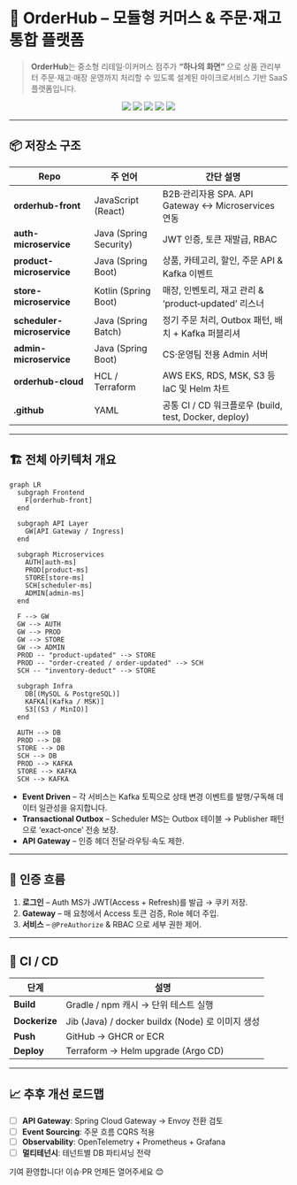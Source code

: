 # 🛒 OrderHub – 모듈형 커머스 & 주문·재고 통합 플랫폼

> **OrderHub**는 중소형 리테일·이커머스 점주가 **“하나의 화면”** 으로 상품 관리부터 주문·재고·매장 운영까지 처리할 수 있도록 설계된 마이크로서비스 기반 SaaS 플랫폼입니다.

<div align="center">
  <img src="https://img.shields.io/badge/Spring%20Boot-3.x-brightgreen" />
  <img src="https://img.shields.io/badge/Kotlin-1.9-blueviolet" />
  <img src="https://img.shields.io/badge/Java-21-red" />
  <img src="https://img.shields.io/badge/Kafka-3.x-ff69b4" />
  <img src="https://img.shields.io/badge/Docker-🐳-informational" />
</div>

---

## 📦 저장소 구조

| Repo                       | 주 언어                   | 간단 설명                                          |
| -------------------------- | ---------------------- | ---------------------------------------------- |
| **orderhub-front**         | JavaScript (React)     | B2B·관리자용 SPA. API Gateway ↔️ Microservices 연동  |
| **auth-microservice**      | Java (Spring Security) | JWT 인증, 토큰 재발급, RBAC                  |
| **product-microservice**   | Java (Spring Boot)     | 상품, 카테고리, 할인, 주문 API & Kafka 이벤트               |
| **store-microservice**     | Kotlin (Spring Boot)   | 매장, 인벤토리, 재고 관리 & ‘product‑updated’ 리스너        |
| **scheduler-microservice** | Java (Spring Batch)    | 정기 주문 처리, Outbox 패턴, 배치 + Kafka 퍼블리셔           |
| **admin-microservice**     | Java (Spring Boot)     | CS·운영팀 전용 Admin 서버                 |
| **orderhub-cloud**         | HCL / Terraform        | AWS EKS, RDS, MSK, S3 등 IaC 및 Helm 차트          |
| **.github**                | YAML                   | 공통 CI / CD 워크플로우 (build, test, Docker, deploy) |

---

## 🏗️ 전체 아키텍처 개요

```mermaid
graph LR
  subgraph Frontend
    F[orderhub-front]
  end

  subgraph API Layer
    GW[API Gateway / Ingress]
  end

  subgraph Microservices
    AUTH[auth-ms]
    PROD[product-ms]
    STORE[store-ms]
    SCH[scheduler-ms]
    ADMIN[admin-ms]
  end

  F --> GW
  GW --> AUTH
  GW --> PROD
  GW --> STORE
  GW --> ADMIN
  PROD -- "product-updated" --> STORE
  PROD -- "order-created / order-updated" --> SCH
  SCH -- "inventory-deduct" --> STORE

  subgraph Infra
    DB[(MySQL & PostgreSQL)]
    KAFKA[(Kafka / MSK)]
    S3[(S3 / MinIO)]
  end

  AUTH --> DB
  PROD --> DB
  STORE --> DB
  SCH --> DB
  PROD --> KAFKA
  STORE --> KAFKA
  SCH --> KAFKA
```

* **Event Driven** – 각 서비스는 Kafka 토픽으로 상태 변경 이벤트를 발행/구독해 데이터 일관성을 유지합니다.
* **Transactional Outbox** – Scheduler MS는 Outbox 테이블 → Publisher 패턴으로 ‘exact‑once’ 전송 보장.
* **API Gateway** – 인증 헤더 전달·라우팅·속도 제한.

---

## 🔐 인증 흐름

1. **로그인** – Auth MS가 JWT(Access + Refresh)를 발급 → 쿠키 저장.
2. **Gateway** – 매 요청에서 Access 토큰 검증, Role 헤더 주입.
3. **서비스** – `@PreAuthorize` & RBAC 으로 세부 권한 제어.

---

## 🧪 CI / CD

| 단계            | 설명                                         |
| ------------- | ------------------------------------------ |
| **Build**     | Gradle / npm 캐시 → 단위 테스트 실행                |
| **Dockerize** | Jib (Java) / docker buildx (Node) 로 이미지 생성 |
| **Push**      | GitHub → GHCR or ECR                       |
| **Deploy**    | Terraform → Helm upgrade (Argo CD)         |


---

## 📈 추후 개선 로드맵

* [ ] **API Gateway**: Spring Cloud Gateway → Envoy 전환 검토
* [ ] **Event Sourcing**: 주문 흐름 CQRS 적용
* [ ] **Observability**: OpenTelemetry + Prometheus + Grafana
* [ ] **멀티테넌시**: 테넌트별 DB 파티셔닝 전략

기여 환영합니다! 이슈·PR 언제든 열어주세요 😊
